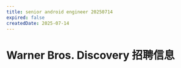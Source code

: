```yaml
---
title: senior android engineer 20250714
expired: false
createdDate: 2025-07-14
---
```


# Warner Bros. Discovery 招聘信息

<JobPostingTable job-posting-json-path="warner-bros-discovery/data/senior-android-engineer-20250714" />